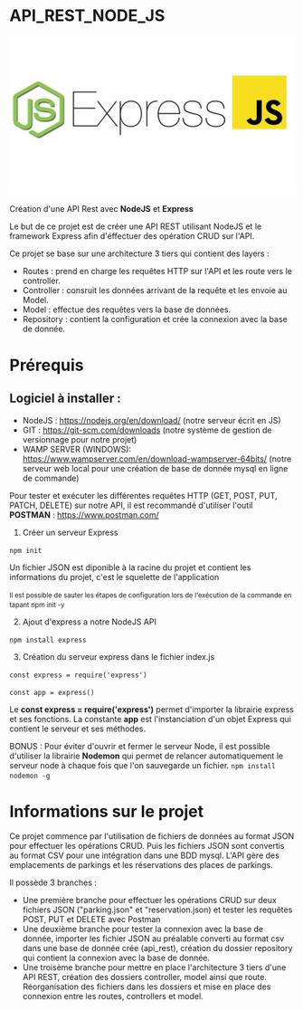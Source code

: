 # API_REST_NODE_JS

![NodeJS-Express](/images/nodejs_express.jpg)

Création d'une API Rest avec **NodeJS** et **Express**

Le but de ce projet est de créer une API REST utilisant NodeJS et le framework Express afin d'éffectuer des opération CRUD sur l'API.

Ce projet se base sur une architecture 3 tiers qui contient des layers :

* Routes : prend en charge les requêtes HTTP sur l'API et les route vers le controller.
* Controller : consruit les données arrivant de la requête et les envoie au Model.
* Model : effectue des requêtes vers la base de données.
* Repository : contient la configuration et crée la connexion avec la base de donnée.


# Prérequis

## Logiciel à installer :

- NodeJS : https://nodejs.org/en/download/ (notre serveur écrit en JS)
- GIT : https://git-scm.com/downloads (notre système de gestion de versionnage pour notre projet)
- WAMP SERVER (WINDOWS): https://www.wampserver.com/en/download-wampserver-64bits/ (notre serveur web local pour une création de base de donnée mysql en ligne de commande)

Pour tester et exécuter les différentes requêtes HTTP (GET, POST, PUT, PATCH, DELETE) sur notre API, il est recommandé d'utiliser l'outil **POSTMAN** : https://www.postman.com/

1. Créer un serveur Express

``npm init``

Un fichier JSON est diponible à la racine du projet et contient les informations du projet, c'est le squelette de l'application

<small>Il est possible de sauter les étapes de configuration lors de l'exécution de la commande en tapant npm init -y</small>

2. Ajout d'express a notre NodeJS API

``npm install express``

3. Création du serveur express dans le fichier index.js

``const express = require('express')``

``const app = express()``

Le **const express = require('express')** permet d'importer la librairie express et ses fonctions.
La constante **app** est l'instanciation d'un objet Express qui contient le serveur et ses méthodes.

BONUS : Pour éviter d'ouvrir et fermer le serveur Node, il est possible d'utiliser la librairie **Nodemon** qui permet de relancer automatiquement le serveur node à chaque fois que l'on sauvegarde un fichier.
``npm install nodemon -g``

# Informations sur le projet

Ce projet commence par l'utilisation de fichiers de données au format JSON pour effectuer les opérations CRUD. Puis les fichiers JSON sont convertis au format CSV pour une intégration dans une BDD mysql. L'API gère des emplacements de parkings et les réservations des places de parkings.

Il possède 3 branches :
* Une première branche pour effectuer les opérations CRUD sur deux fichiers JSON ("parking.json" et "reservation.json) et tester les requêtes POST, PUT et DELETE avec Postman
* Une deuxième branche pour tester la connexion avec la base de donnée, importer les fichier JSON au préalable converti au format csv dans une base de donnée crée (api_rest), création du dossier repository qui contient la connexion avec la base de donnée.
* Une troisème branche pour mettre en place l'architecture 3 tiers d'une API REST, création des dossiers controller, model ainsi que route. Réorganisation des fichiers dans les dossiers et mise en place des connexion entre les routes, controllers et model.